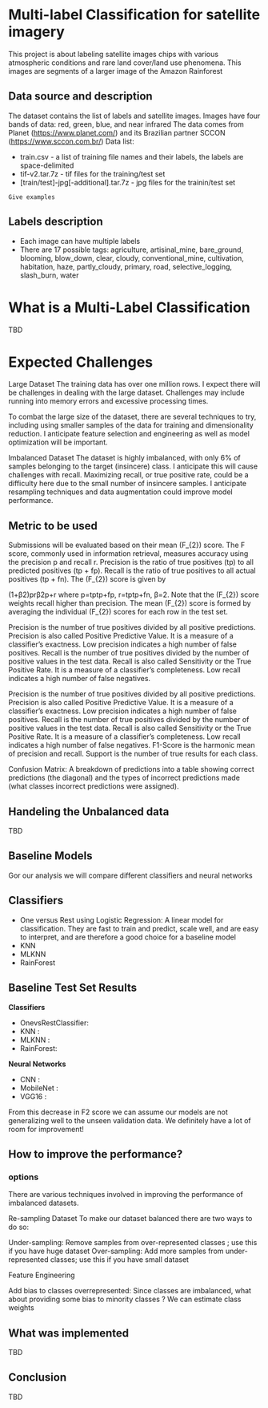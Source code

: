 # Multi-label Classification for satellite imagery

This project is about labeling satellite images chips with various atmospheric conditions and rare land cover/land use phenomena. This images are segments of a larger image of the Amazon Rainforest

## Data source and description

The dataset contains the list of labels and satellite images. Images have four bands of data: red, green, blue, and near infrared
The data comes from Planet (https://www.planet.com/) and its Brazilian partner SCCON (https://www.sccon.com.br/)
Data list:
- train.csv - a list of training file names and their labels, the labels are space-delimited
- tif-v2.tar.7z - tif files for the training/test set
- [train/test]-jpg[-additional].tar.7z - jpg files for the trainin/test set

```
Give examples
```
## Labels description

- Each image can have multiple labels
- There are 17 possible tags: agriculture, artisinal_mine, bare_ground, blooming, blow_down, clear, cloudy, conventional_mine, cultivation, habitation, haze, partly_cloudy, primary, road, selective_logging, slash_burn, water

# What is a Multi-Label Classification
TBD

# Expected Challenges
Large Dataset
The training data has over one million rows. I expect there will be challenges in dealing with the large dataset. Challenges may include running into memory errors and excessive processing times.

To combat the large size of the dataset, there are several techniques to try, including using smaller samples of the data for training and dimensionality reduction. I anticipate feature selection and engineering as well as model optimization will be important.

Imbalanced Dataset
The dataset is highly imbalanced, with only 6% of samples belonging to the target (insincere) class. I anticipate this will cause challenges with recall. Maximizing recall, or true positive rate, could be a difficulty here due to the small number of insincere samples. I anticipate resampling techniques and data augmentation could improve model performance.

## Metric to be used
Submissions will be evaluated based on their mean (F_{2}) score. The F score, commonly used in information retrieval, measures accuracy using the precision p and recall r. Precision is the ratio of true positives (tp) to all predicted positives (tp + fp). Recall is the ratio of true positives to all actual positives (tp + fn). The (F_{2}) score is given by

(1+β2)prβ2p+r  where  p=tptp+fp,  r=tptp+fn, β=2.
Note that the (F_{2}) score weights recall higher than precision. The mean (F_{2}) score is formed by averaging the individual (F_{2}) scores for each row in the test set.

Precision is the number of true positives divided by all positive predictions. Precision is also called Positive Predictive Value. It is a measure of a classifier’s exactness. Low precision indicates a high number of false positives.
Recall is the number of true positives divided by the number of positive values in the test data. Recall is also called Sensitivity or the True Positive Rate. It is a measure of a classifier’s completeness. Low recall indicates a high number of false negatives.

Precision is the number of true positives divided by all positive predictions. Precision is also called Positive Predictive Value. It is a measure of a classifier’s exactness. Low precision indicates a high number of false positives.
Recall is the number of true positives divided by the number of positive values in the test data. Recall is also called Sensitivity or the True Positive Rate. It is a measure of a classifier’s completeness. Low recall indicates a high number of false negatives.
F1-Score is the harmonic mean of precision and recall.
Support is the number of true results for each class.

Confusion Matrix: A breakdown of predictions into a table showing correct predictions (the diagonal) and the types of incorrect predictions made (what classes incorrect predictions were assigned).

## Handeling the Unbalanced data
TBD

## Baseline Models
Gor our analysis we will compare different classifiers and neural networks
## Classifiers
  - One versus Rest using Logistic Regression: A linear model for classification. They are fast to train and predict, scale well, and are easy to interpret, and are therefore a good choice for a baseline model
  - KNN
  - MLKNN
  - RainForest
  
## Baseline Test Set Results
**Classifiers**
- OnevsRestClassifier: 
- KNN       : 
- MLKNN     : 
- RainForest: 

**Neural Networks**
- CNN       : 
- MobileNet : 
- VGG16     : 

From this decrease in F2 score we can assume our models are not generalizing well to the unseen validation data. We definitely have a lot of room for improvement!

## How to improve the performance?
### options
There are various techniques involved in improving the performance of imbalanced datasets.

Re-sampling Dataset
To make our dataset balanced there are two ways to do so:

Under-sampling: Remove samples from over-represented classes ; use this if you have huge dataset
Over-sampling: Add more samples from under-represented classes; use this if you have small dataset

Feature Engineering

Add bias to classes overrepresented: Since classes are imbalanced, what about providing some bias to minority classes ? We can estimate class weights

## What was implemented
TBD
## Conclusion
TBD
